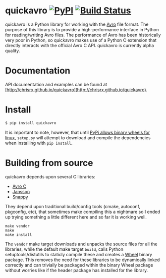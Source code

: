 # quickavro [![PyPI](https://img.shields.io/pypi/v/quickavro.svg)](https://pypi.python.org/pypi/quickavro) [![Build Status](https://travis-ci.org/ChrisRx/quickavro.svg?branch=master)](https://travis-ci.org/ChrisRx/quickavro)

quickavro is a Python library for working with the [Avro](https://avro.apache.org) file format. The purpose of this library is to provide a high-performance interface in Python for reading/writing Avro files. The performance of Avro has been historically very poor in Python, so quickavro makes use of a Python C extension that directly interacts with the official Avro C API. quickavro is currently alpha quality.

# Documentation

API documentation and examples can be found at [http://chrisrx.github.io/quickavro](http://chrisrx.github.io/quickavro).

# Install

```bash
$ pip install quickavro
```

It is important to note, however, that until [PyPi allows binary wheels for linux](https://github.com/pypa/pypi-legacy/issues/120), `setup.py` will attempt to download and compile the dependencies when installing with `pip install`.

# Building from source

quickavro depends upon several C libraries:
* [Avro C](https://avro.apache.org/docs/current/api/c/)
* [Jansson](https://github.com/akheron/jansson)
* [Snappy](https://github.com/google/snappy)

They depend upon traditional build/config tools (cmake, autoconf, pkgconfig, etc), that sometimes make compiling this a nightmare so I ended up trying something a little different here and so far it is working well.

```Shell
make vendor
make
make install
```

The `vendor` make target downloads and unpacks the source files for all the libraries, while the default make target `build`, calls Python setuptools/distutils to staticly compile these and creates a [Wheel](http://pythonwheels.com/) binary package. This removes the need for these libraries to be dynamically linked correctly and can trivially be packaged within the binary Wheel package without worries like if the header package has installed for the library.
